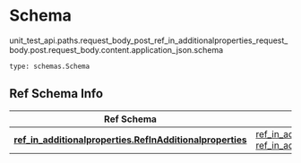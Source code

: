 # Schema
unit_test_api.paths.request_body_post_ref_in_additionalproperties_request_body.post.request_body.content.application_json.schema
```
type: schemas.Schema
```

## Ref Schema Info
Ref Schema | Input Type | Output Type
---------- | ---------- | -----------
[**ref_in_additionalproperties.RefInAdditionalproperties**](../../../../../../components/schema/ref_in_additionalproperties.md) | [ref_in_additionalproperties.RefInAdditionalpropertiesDictInput](../../../../../../components/schema/ref_in_additionalproperties.md#refinadditionalpropertiesdictinput), [ref_in_additionalproperties.RefInAdditionalpropertiesDict](../../../../../../components/schema/ref_in_additionalproperties.md#refinadditionalpropertiesdict) | [ref_in_additionalproperties.RefInAdditionalpropertiesDict](../../../../../../components/schema/ref_in_additionalproperties.md#refinadditionalpropertiesdict)
